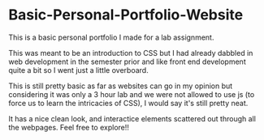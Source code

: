 # Basic-Personal-Portfolio-Website
This is a basic personal portfolio I made for a lab assignment.

This was meant to be an introduction to CSS but I had already dabbled in web development in the semester prior and like front end development quite a bit so I went just a little overboard. 

This is still pretty basic as far as websites can go in my opinion but considering it was only a 3 hour lab and we were not allowed to use js (to force us to learn the intricacies of CSS),
I would say it's still pretty neat.

It has a nice clean look, and interactice elements scattered out through all the webpages. Feel free to explore!!
